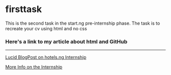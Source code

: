 # firsttask

This is the second task in the start.ng pre-internship phase.
The task is to recreate your cv using html and no css

### Here's a link to my article about html and GitHub
-------------------------------------------------------

[Lucid BlogPost on hotels.ng Internship](https://lucid.blog/obieri.grace/post/1566543347)

[More Info on the Internship](https://gracechiamaka.blogspot.com/2019/08/baby-steps.html)
